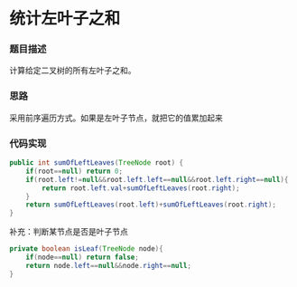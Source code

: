 # 统计左叶子之和

### 题目描述

计算给定二叉树的所有左叶子之和。

### 思路

采用前序遍历方式。如果是左叶子节点，就把它的值累加起来

### 代码实现

```java
public int sumOfLeftLeaves(TreeNode root) {
    if(root==null) return 0;
    if(root.left!=null&&root.left.left==null&&root.left.right==null){
        return root.left.val+sumOfLeftLeaves(root.right);
    }
    return sumOfLeftLeaves(root.left)+sumOfLeftLeaves(root.right);
}
```

补充：判断某节点是否是叶子节点

```java
private boolean isLeaf(TreeNode node){
    if(node==null) return false;
    return node.left==null&&node.right==null;
}
```

